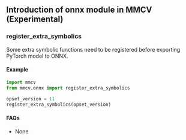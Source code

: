 ## Introduction of onnx module in MMCV (Experimental)

### register_extra_symbolics

Some extra symbolic functions need to be registered before exporting PyTorch model to ONNX.

#### Example

```python
import mmcv
from mmcv.onnx import register_extra_symbolics

opset_version = 11
register_extra_symbolics(opset_version)
```

#### FAQs

- None
